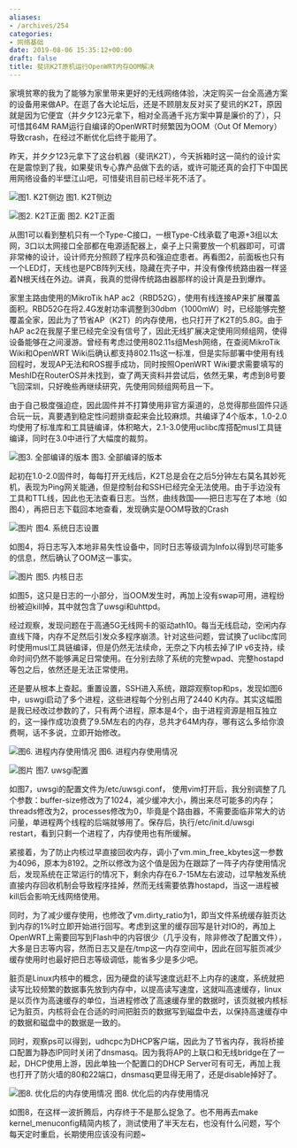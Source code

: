 ```yaml
---
aliases:
- /archives/254
categories:
- 网络基础
date: 2019-08-06 15:35:12+00:00
draft: false
title: 斐讯K2T原机运行OpenWRT内存OOM解决
---
```


家境贫寒的我为了能够为家里带来更好的无线网络体验，决定购买一台全高通方案的设备用来做AP。在逛了各大论坛后，还是不顾朋友反对买了斐讯的K2T，原因就是因为它便宜（并夕夕123元拿下，相对全高通千兆方案中算是廉价的了），只可惜其64M RAM运行自编译的OpenWRT时频繁因为OOM（Out Of Memory）导致crash，在经过不断优化后终于能用了。



昨天，并夕夕123元拿下了这台机器（斐讯K2T），今天拆箱时这一简约的设计实在是震惊到了我，如果斐讯专心靠产品做下去的话，或许可能还真的会打下中国民用网络设备的半壁江山吧，可惜斐讯目前已经半死不活了。

![图1. K2T侧边](./1565095562-IMG_20190806_203946.jpg)
图1. K2T侧边

![图2. K2T正面](./1565095803-IMG_20190806_203918.jpg)
图2. K2T正面

从图1可以看到整机只有一个Type-C接口，一根Type-C线承载了电源+3组以太网，3口以太网接口全部都在电源适配器上，桌子上只需要放一个机器即可，可谓非常棒的设计，设计师充分照顾了程序员和强迫症患者。再看图2，前面板也只有一个LED灯，天线也是PCB阵列天线，隐藏在壳子中，并没有像传统路由器一样竖着N根天线在外边。讲真，我真的觉得传统路由器那样的设计真是丑到爆炸。

家里主路由使用的MikroTik hAP ac2（RBD52G），使用有线连接AP来扩展覆盖面积。RBD52G在将2.4G发射功率调整到30dbm（1000mW）时，已经能够完整覆盖全家，因此为了节省AP（K2T）的内存使用，也只打开了K2T的5.8G。由于hAP ac2在我屋子里已经完全没有信号了，因此无线扩展决定使用同频组网，使得设备能够在之间漫游。曾经有考虑过使用802.11s组Mesh网络，在查阅MikroTik Wiki和OpenWRT Wiki后确认都支持802.11s这一标准，但是实际部署中使用有线回程时，发现AP无法和ROS握手成功，同时按照OpenWRT Wiki要求需要填写的MeshID在RouterOS并未找到，查了两天资料并尝试后，依然无果，考虑到8号要飞回深圳，只好晚些再继续研究，先使用同频组网苟且一下。

由于自己极度强迫症，因此固件并不打算使用非官方渠道的，总觉得那些固件只适合玩一玩，真要遇到稳定性问题排查起来会比较麻烦。共编译了4个版本，1.0-2.0均使用了标准库和工具链编译，体积略大，2.1-3.0使用uclibc库搭配musl工具链编译，同时在3.0中进行了大幅度的裁剪。

![图3. 全部编译的版本](./image.png)
图3. 全部编译的版本

起初在1.0-2.0固件时，每每打开无线后，K2T总是会在之后5分钟左右莫名其妙死机，表现为Ping网关能通，但是控制台和SSH已经完全无法使用。由于手边没有工具和TTL线，因此也无法查看日志。当然，曲线救国——把日志写在了本地（如图4），再把日志下载回本地查看，发现确实是OOM导致的Crash

![图片](./image-1.png)
 图4. 系统日志设置

如图4，将日志写入本地非易失性设备中，同时日志等级调为Info以得到尽可能多的信息，然后确认了OOM这一事实。

![图片](./image-2.png)
 图5. 内核日志

如图5，这只是日志的一小部分，当OOM发生时，再加上没有swap可用，进程纷纷被迫kill掉，其中就包含了uwsgi和uhttpd。

经过观察，发现问题在于高通5G无线网卡的驱动ath10。每当无线启动，空闲内存直线下降，内存不足然后引发众多程序崩溃。针对这些问题，尝试换了uclibc库同时使用musl工具链编译，但是仍然无法续命，无奈之下内核去掉了IP v6支持，续命时间仍然不能够满足日常使用。在分别去除了系统的完整wpad、完整hostapd等包之后，依然还是无法正常使用。

还是要从根本上查起。重置设置，SSH进入系统，跟踪观察top和ps，发现如图6中，uswgi启动了多个进程，这些进程每个分别占用了2440 K内存。其实这幅图是我已经改过参数的了，只有两个进程，原本是4个，由于进程资源是相互独立的，这一操作成功浪费了9.5M左右的内存，总共才64M内存，哪有这么多给你浪费啊，话不多说，立即开始修改。


![图6. 进程内存使用情况](./image-3.png)
图6. 进程内存使用情况

![图片](./image-4.png)
 图7. uwsgi配置

如图7，uwsgi的配置文件为/etc/uwsgi.conf， 使用vim打开后，我分别调整了几个参数：buffer-size修改为了1024，减少缓冲大小，腾出来尽可能多的内存；threads修改为2，processes修改为0，毕竟是个路由器，不需要面临非常大的访问量，单进程两个线程的后端就够用了。保存后，执行/etc/init.d/uwsgi restart，看到只剩一个进程了，内存使用也有所缓解。

紧接着，为了防止内核过早直接回收内存，调小了vm.min_free_kbytes这一参数为4096，原本为8192。之所以修改为这个值是因为在跟踪了一阵子内存使用情况后，发现系统在正常运行的情况下，剩余内存在6.7-15M左右波动，过早触发系统直接内存回收机制会导致程序挂掉，然而无线需要依靠hostapd，当这一进程被kill后会影响无线网络使用。

同时，为了减少缓存使用，也修改了vm.dirty_ratio为1，即当文件系统缓存脏页达到内存的1%时立即开始进行回写。考虑到这里的缓存回写是针对IO的，再加上OpenWRT上需要回写到Flash中的内容很少（几乎没有，除非修改了配置文件），大多是日志等内容，然而日志又是在/tmp这一内存空间中，因此在回写脏页减少缓存使用时也最好把日志等级调低，能省多少是多少吧。

脏页是Linux内核中的概念，因为硬盘的读写速度远赶不上内存的速度，系统就把读写比较频繁的数据事先放到内存中，以提高读写速度，这就叫高速缓存，linux是以页作为高速缓存的单位，当进程修改了高速缓存里的数据时，该页就被内核标记为脏页，内核将会在合适的时间把脏页的数据写到磁盘中去，以保持高速缓存中的数据和磁盘中的数据是一致的。

同时，观察ps可以得到，udhcpc为DHCP客户端，因此为了节省内存，我将桥接口配置为静态IP同时关闭了dnsmasq。因为我将AP的上联口和无线bridge在了一起，DHCP使用上游，因此单独一个配置口的DHCP Server可有可无，再加上我也打开了防火墙的80和22端口，dnsmasq更显得无用了，还是disable掉好了。

![图8. 优化后的内存使用情况](./image-7.png)
图8. 优化后的内存使用情况

如图8，在这样一波折腾后，内存终于不是那么捉急了。也不用再去make kernel_menuconfig精简内核了，测试使用了半天左右，也没有什么问题，写个每天定时重启，长期使用应该没有问题~

